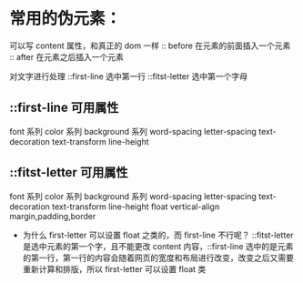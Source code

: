 # 常用的伪元素：

可以写 content 属性，和真正的 dom 一样
:: before 在元素的前面插入一个元素
:: after 在元素之后插入一个元素

对文字进行处理
::first-line 选中第一行
::fitst-letter 选中第一个字母

## ::first-line 可用属性

font 系列
color 系列
background 系列
word-spacing
letter-spacing
text-decoration
text-transform
line-height

## ::fitst-letter 可用属性

font 系列
color 系列
background 系列
word-spacing
letter-spacing
text-decoration
text-transform
line-height
float
vertical-align
margin,padding,border

- 为什么 first-letter 可以设置 float 之类的，而 first-line 不行呢？
  ::fitst-letter 是选中元素的第一个字，且不能更改 content 内容，::first-line 选中的是元素的第一行，第一行的内容会随着网页的宽度和布局进行改变，改变之后又需要重新计算和排版，所以 first-letter 可以设置 float 类
